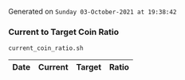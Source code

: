 Generated on `Sunday 03-October-2021 at 19:38:42`

### Current to Target Coin Ratio
`current_coin_ratio.sh`

Date|Current|Target|Ratio
---|---|---|---
